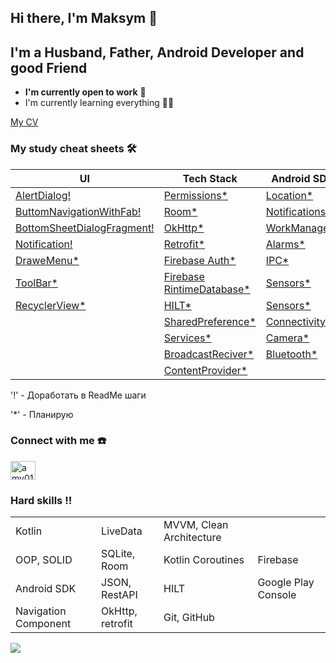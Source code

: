 ## Hi there, I'm Maksym 👋

## I'm a Husband, Father, Android Developer and good Friend
- **I'm currently open to work** :monocle_face:
- I'm currently learning everything :man_student:

[My CV](https://www.canva.com/design/DAFtwEK8L_I/ekiuOOkru4Cr3Y7wcFO8iw/view?utm_content=DAFtwEK8L_I&utm_campaign=designshare&utm_medium=link&utm_source=publishsharelink)

### My study cheat sheets :hammer_and_wrench:
| **UI** | **Tech Stack** | **Android SDK** |
|---|---|---|
| [AlertDialog!](https://github.com/amv0107/CustomAlertDialog)                       | [Permissions*](https://github.com/amv0107/Notifications) | [Location*]()      |
| [ButtomNavigationWithFab!](https://github.com/amv0107/DemoButtomNavigationWithFab) | [Room*]()                                                | [Notifications*]() | 
| [BottomSheetDialogFragment!](https://github.com/amv0107/BottomSheetDialogFragment) | [OkHttp*]()                                              | [WorkManager*]()   |
| [Notification!](https://github.com/amv0107/Notifications)                          | [Retrofit*]()                                            | [Alarms*]()        |
| [DraweMenu*]()                                                                     | [Firebase Auth*]()                                       | [IPC*]()           |
| [ToolBar*]()                                                                       | [Firebase RintimeDatabase*]()                            | [Sensors*]()       |
| [RecyclerView*]()                                                                  | [HILT*]()                                                | [Sensors*]()       |
| []()                                                                               | [SharedPreference*]()                                    | [Connectivity*]()  |
| []()                                                                               | [Services*]()                                            | [Camera*]()        |
| []()                                                                               | [BroadcastReciver*]()                                    | [Bluetooth*]()     |
| []()                                                                               | [ContentProvider*]()                                     | []()               |

'!' - Доработать в ReadMe шаги

'*' - Планирую

### Connect with me :phone:
<p align="left">
<a href="https://linkedin.com/in/amv0107" target="blank"><img align="center" src="https://raw.githubusercontent.com/rahuldkjain/github-profile-readme-generator/master/src/images/icons/Social/linked-in-alt.svg" alt="amv0107" height="30" width="40" /></a>
</p>

### Hard skills :bangbang:
|||||
|--------------------|----------------|------------------------|-------------------|
|Kotlin              |LiveData        |MVVM, Clean Architecture||Trello            |      
|OOP, SOLID          |SQLite, Room    |Kotlin Coroutines       |Firebase           |
|Android SDK         |JSON, RestAPI   |HILT                    |Google Play Console|
|Navigation Component|OkHttp, retrofit|Git, GitHub             |                   |

![](https://komarev.com/ghpvc/?username=amv0107)
